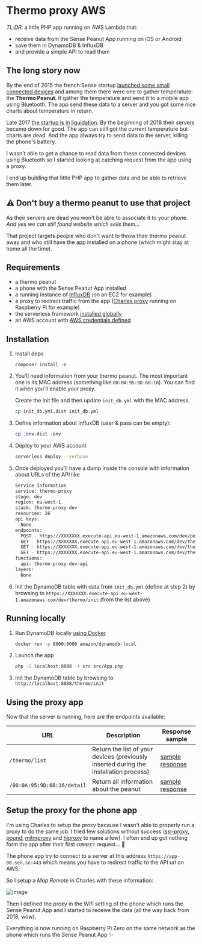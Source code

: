 # Thermo proxy AWS

_TL;DR_: a little PHP app running on AWS Lambda that:

- receive data from the Sense Peanut App running on iOS or Android
- save them in DynamoDB & InfluxDB
- and provide a simple API to read them

## The long story now

By the end of 2015 the french Sense startup [launched some small connected devices](https://www.iphon.fr/post/capteurs-peanut-autonomes-sense-841214) and among them there were one to gather temperature: the **Thermo Peanut**. It gather the temperature and send it to a mobile app using Bluetooth. The app send these data to a server and you got some nice charts about temperature in return.

Late 2017 [the startup is in liquidation](https://www.mac4ever.com/actu/129742_sen-se-la-fin-des-peanuts). By the beginning of 2018 their servers became down for good. The app can still got the current temperature but charts are dead. And the app always try to send data to the server, killing the phone's battery.

I wasn't able to get a chance to read data from these connected devices using Bluetooth so I started looking at catching request from the app using a proxy.

I end up building that little PHP app to gather data and be able to retrieve them later.

## ⚠️ Don't buy a thermo peanut to use that project

As their servers are dead you won't be able to associate it to your phone. _And yes we can still found website which sells them..._

That project targets people who don't want to throw their thermo peanut away and who still have the app installed on a phone (which might stay at home all the time).

## Requirements

- a thermo peanut
- a phone with the Sense Peanut App installed
- a running instance of [InfluxDB](https://portal.influxdata.com/downloads/) (on an EC2 for example)
- a proxy to redirect traffic from the app ([Charles proxy](https://www.charlesproxy.com/) running on Raspberry Pi for example)
- the serverless framework [installed globally](https://serverless.com/framework/docs/getting-started/)
- an AWS account with [AWS credentials defined](https://serverless.com/framework/docs/providers/aws/guide/credentials/)

## Installation

1. Install deps

   ```
   composer install -o
   ```

2. You'll need information from your thermo peanut. The most important one is its MAC address (something like `00:0A:95:9D:68:16`). You can find it when you'll enable your proxy.

    Create the init file and then update `init_db.yml` with the MAC address.

    ```bash
    cp init_db.yml.dist init_db.yml
    ```

3. Define information about InfluxDB (user & pass can be empty):

    ```bash
    cp .env.dist .env
    ```

4. Deploy to your AWS account

    ```bash
    serverless deploy --verbose
    ```

5. Once deployed you'll have a dump inside the console with information about URLs of the API like

    ```bash
    Service Information
    service: thermo-proxy
    stage: dev
    region: eu-west-1
    stack: thermo-proxy-dev
    resources: 26
    api keys:
      None
    endpoints:
      POST - https://XXXXXXX.execute-api.eu-west-1.amazonaws.com/dev/peanut/api/v1/peanuts/{mac}/events
      GET - https://XXXXXXX.execute-api.eu-west-1.amazonaws.com/dev/thermo/{mac}/detail
      GET - https://XXXXXXX.execute-api.eu-west-1.amazonaws.com/dev/thermo/list
      GET - https://XXXXXXX.execute-api.eu-west-1.amazonaws.com/dev/thermo/init
    functions:
      api: thermo-proxy-dev-api
    layers:
      None
    ```

6. Init the DynamoDB table with data from `init_db.yml` (define at step 2) by browsing to `https://XXXXXXX.execute-api.eu-west-1.amazonaws.com/dev/thermo/init` (from the list above)

## Running locally

1. Run DynamoDB locally [using Docker](https://hub.docker.com/r/amazon/dynamodb-local/)

    ```bash
    docker run -p 8000:8000 amazon/dynamodb-local
    ```

2. Launch the app

   ```bash
   php -S localhost:8888 -t src src/App.php
   ```

3. Init the DynamoDB table by browsing to `http://localhost:8888/thermo/init`

## Using the proxy app

Now that the server is running, here are the endpoints available:

URL | Description | Response sample
-|-|-
`/thermo/list`|Return the list of your devices (previously inserted during the installation process)|[sample response](./data/list.json)
`/00:0A:95:9D:68:16/detail`|Return all information about the peanut|[sample response](./data/detail.json)

## Setup the proxy for the phone app

I'm using Charles to setup the proxy because I wasn't able to properly run a proxy to do the same job. I tried few solutions without success ([ssl-proxy](https://github.com/suyashkumar/ssl-proxy), [pound](http://www.apsis.ch/pound/), [mitmproxy](https://mitmproxy.org/) and [hiproxy](http://hiproxy.org/) to name a few). I often end up got nothing form the app after their first `CONNECT` request... 🤔

The phone app try to connect to a server at this address `https://app-00.sen.se:443` which means you have to redirect traffic to the API url on AWS.

So I setup a _Map Remote_ in Charles with these information:

![image](https://user-images.githubusercontent.com/62333/64076153-79755d80-ccc1-11e9-9772-bfd61f2e0e45.png)

Then I defined the proxy in the Wifi setting of the phone which runs the Sense Peanut App and I started to receive the data (all the way back from 2018, wow).

Everything is now running on Raspberry Pi Zero on the same network as the phone which runs the Sense Peanut App ✨
